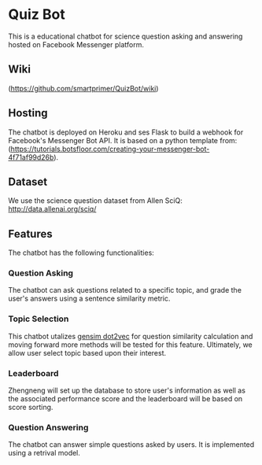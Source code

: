 # Quiz Bot 
This is a educational chatbot for science question asking and answering hosted on Facebook Messenger platform.

## Wiki

(https://github.com/smartprimer/QuizBot/wiki)

## Hosting
The chatbot is deployed on Heroku and ses Flask to build a webhook for Facebook's Messenger Bot API.
It is based on a python template from: (https://tutorials.botsfloor.com/creating-your-messenger-bot-4f71af99d26b).

## Dataset
We use the science question dataset from Allen SciQ: http://data.allenai.org/sciq/

## Features
The chatbot has the following functionalities:

### Question Asking
The chatbot can ask questions related to a specific topic, and grade the user's answers using a sentence similarity metric.

### Topic Selection
This chatbot utalizes [gensim dot2vec](https://radimrehurek.com/gensim/models/doc2vec.html) for question similarity calculation and moving forward more methods will be tested for this feature. Ultimately, we allow user select topic based upon their interest. 

### Leaderboard
Zhengneng will set up the database to store user's information as well as the associated performance score and the leaderboard will be based on score sorting.

### Question Answering
The chatbot can answer simple questions asked by users. It is implemented using a retrival model.
